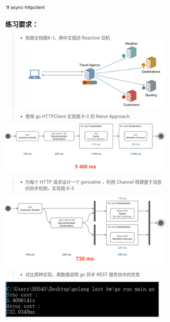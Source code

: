 '# async-httpclient

## 练习要求：
> * 依据文档图6-1，用中文描述 Reactive 动机
![Figure 6.1. Travel Agency Orchestration Service](images/Figure6.1.png)

> * 使用 go HTTPClient 实现图 6-2 的 Naive Approach

![Figure 6.2. Time consumed to create a response for the client – synchronous way](images/Figure6.2.png)


> * 为每个 HTTP 请求设计一个 goroutine ，利用 Channel 搭建基于消息的异步机制，实现图 6-3

![Figure 6.3. Time consumed to create a response for the client – asynchronous way](images/Figure6.3.png)


> * 对比两种实现，用数据说明 go 异步 REST 服务协作的优势

![compare](images/compare.png)
